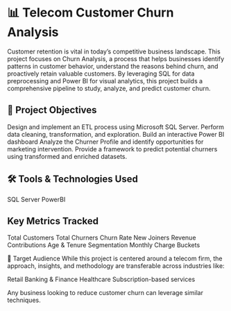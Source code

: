 # 📊 Telecom Customer Churn Analysis

Customer retention is vital in today’s competitive business landscape. This project focuses on Churn Analysis, a process that helps businesses identify patterns in customer behavior, understand the reasons behind churn, and proactively retain valuable customers. By leveraging SQL for data preprocessing and Power BI for visual analytics, this project builds a comprehensive pipeline to study, analyze, and predict customer churn.

## 🎯 Project Objectives

Design and implement an ETL process using Microsoft SQL Server.
Perform data cleaning, transformation, and exploration.
Build an interactive Power BI dashboard
Analyze the Churner Profile and identify opportunities for marketing intervention.
Provide a framework to predict potential churners using transformed and enriched datasets.

## 🛠 Tools & Technologies Used
SQL Server PowerBI

## Key Metrics Tracked

Total Customers
Total Churners
Churn Rate
New Joiners
Revenue Contributions
Age & Tenure Segmentation
Monthly Charge Buckets

👥 Target Audience
While this project is centered around a telecom firm, the approach, insights, and methodology are transferable across industries like:

Retail
Banking & Finance
Healthcare
Subscription-based services

Any business looking to reduce customer churn can leverage similar techniques.
